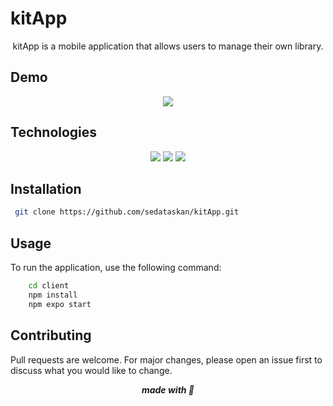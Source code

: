 # kitApp

<p align="center">
    kitApp is a mobile application that allows users to manage their own library.
</p>

## Demo

<p align="center">
<img src=".assets/demo.gif" />
</p>

## Technologies

<p align="center">
<img src="https://img.shields.io/badge/react_native-%2320232a.svg?style=for-the-badge&logo=react&logoColor=%2361DAFB" />
<img src="https://img.shields.io/badge/expo-1C1E24?style=for-the-badge&logo=expo&logoColor=#D04A37" />
<img src="https://img.shields.io/badge/typescript-%23007ACC.svg?style=for-the-badge&logo=typescript&logoColor=white" />
</p>

## Installation

```bash
 git clone https://github.com/sedataskan/kitApp.git
```

## Usage

To run the application, use the following command:

```bash
    cd client
    npm install
    npm expo start
```

## Contributing

Pull requests are welcome. For major changes, please open an issue first to discuss what you would like to change.

<p align="center">
    <i>
        <b>
    made with 🤍
        </b>
    </i>
</p>
